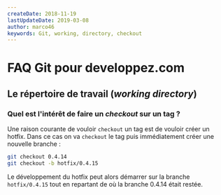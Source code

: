 ```yaml
---
createDate: 2018-11-19
lastUpdateDate: 2019-03-08
author: marco46
keywords: Git, working, directory, checkout
---
```


# FAQ Git pour developpez.com

## Le répertoire de travail (*working directory*)

### Quel est l'intérêt de faire un *checkout* sur un tag ?

Une raison courante de vouloir `checkout` un tag est de vouloir créer un hotfix. Dans ce cas on va `checkout` le tag puis immédiatement créer une nouvelle branche :

```bash
git checkout 0.4.14
git checkout -b hotfix/0.4.15
```

Le développement du hotfix peut alors démarrer sur la branche `hotfix/0.4.15`
tout en repartant de où la branche 0.4.14 était restée.
